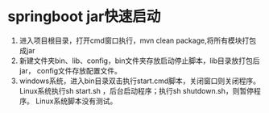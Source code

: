 # springboot jar快速启动

1. 进入项目根目录，打开cmd窗口执行，mvn clean package,将所有模块打包成jar
2. 新建文件夹bin、lib、config，bin文件夹存放启动停止脚本，lib目录放打包后jar，
    config文件存放配置文件。
3. windows系统，进入bin目录双击执行start.cmd脚本，关闭窗口则关闭程序。
    Linux系统执行sh start.sh ，后台启动程序；执行sh shutdown.sh，则暂停程序。
    Linux系统脚本没有测试。

